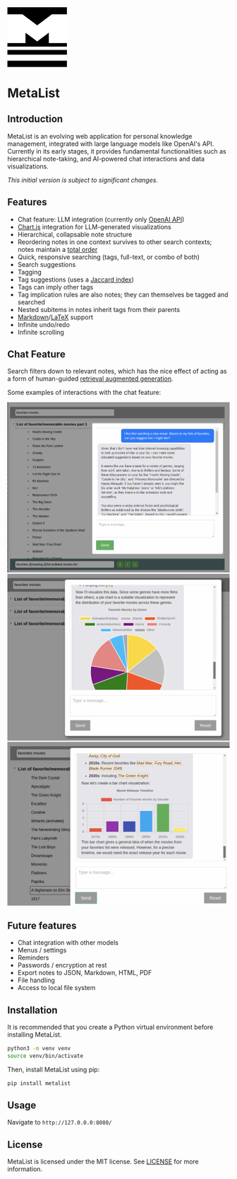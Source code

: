 <img src="docs/MetaList-Logo.png" width="135" />

# MetaList

## Introduction
MetaList is an evolving web application for personal knowledge management, 
integrated with large language models like OpenAI's API. 
Currently in its early stages, it provides fundamental functionalities 
such as hierarchical note-taking, and AI-powered chat interactions and 
data visualizations. 

*This initial version is subject to significant changes.*

## Features

- Chat feature: LLM integration (currently only [OpenAI API](https://openai.com/blog/openai-api))
- [Chart.js](https://www.chartjs.org/) integration for LLM-generated visualizations
- Hierarchical, collapsable note structure
- Reordering notes in one context survives to other search contexts; notes maintain a [total order](https://en.wikipedia.org/wiki/Total_order)
- Quick, responsive searching (tags, full-text, or combo of both)
- Search suggestions
- Tagging
- Tag suggestions (uses a [Jaccard index](https://en.wikipedia.org/wiki/Jaccard_index))
- Tags can imply other tags
- Tag implication rules are also notes; they can themselves be tagged and searched
- Nested subitems in notes inherit tags from their parents
- [Markdown](https://markdown-it.github.io/)/[LaTeX](https://katex.org/) support
- Infinite undo/redo
- Infinite scrolling

## Chat Feature

Search filters down to relevant notes, which has the nice 
effect of acting as a form of human-guided [retrieval augmented generation](https://www.promptingguide.ai/techniques/rag).

Some examples of interactions with the chat feature:

<img src="docs/chat-example-1.png" width="600" />
<img src="docs/chat-example-2.png" width="600" />
<img src="docs/chat-example-3.png" width="600" />

## Future features

- Chat integration with other models
- Menus / settings
- Reminders
- Passwords / encryption at rest
- Export notes to JSON, Markdown, HTML, PDF
- File handling
- Access to local file system

## Installation

It is recommended that you create a Python virtual environment before installing MetaList.

```bash
python3 -m venv venv
source venv/bin/activate
```

Then, install MetaList using pip:

```bash
pip install metalist
```

## Usage

Navigate to `http://127.0.0.0:8080/`

## License

MetaList is licensed under the MIT license. See [LICENSE](LICENSE) for more information.

